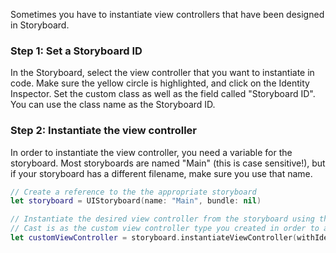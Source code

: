 Sometimes you have to instantiate view controllers that have been designed in Storyboard.

### Step 1: Set a Storyboard ID

In the Storyboard, select the view controller that you want to instantiate in code. Make sure the yellow circle is highlighted, and click on the Identity Inspector. Set the custom class as well as the field called "Storyboard ID". You can use the class name as the Storyboard ID.

### Step 2: Instantiate the view controller

In order to instantiate the view controller, you need a variable for the storyboard. Most storyboards are named "Main" (this is case sensitive!), but if your storyboard has a different filename, make sure you use that name.

```swift
// Create a reference to the the appropriate storyboard
let storyboard = UIStoryboard(name: "Main", bundle: nil)

// Instantiate the desired view controller from the storyboard using the view controllers identifier
// Cast is as the custom view controller type you created in order to access it's properties and methods
let customViewController = storyboard.instantiateViewController(withIdentifier: "CustomViewController") as! CustomViewController
```
